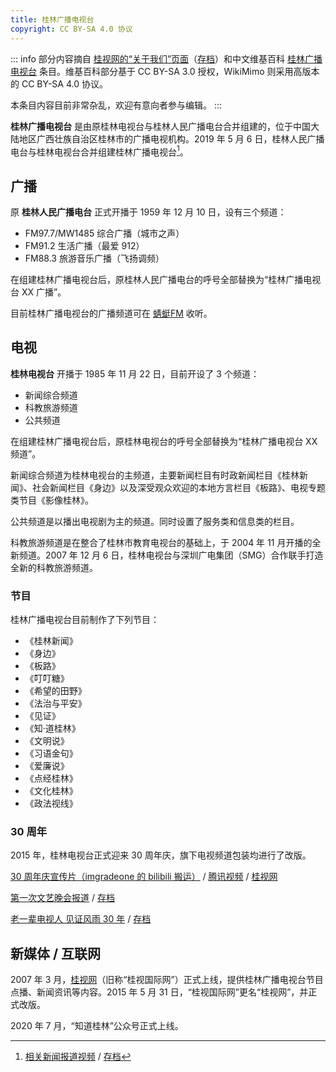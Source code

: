 ```yaml
---
title: 桂林广播电视台
copyright: CC BY-SA 4.0 协议
---
```


::: info
部分内容摘自 [桂视网的“关于我们”页面](https://www.gltvs.com/About/About.shtml)（[存档](https://web.archive.org/web/20220611143856/https://www.gltvs.com/About/About.shtml)）和中文维基百科 [桂林广播电视台](https://zh.wikipedia.org/zh-cn/桂林广播电视台) 条目。维基百科部分基于 CC BY-SA 3.0 授权，WikiMimo 则采用高版本的 CC BY-SA 4.0 协议。

本条目内容目前非常杂乱，欢迎有意向者参与编辑。
:::

**桂林广播电视台** 是由原桂林电视台与桂林人民广播电台合并组建的，位于中国大陆地区广西壮族自治区桂林市的广播电视机构。2019 年 5 月 6 日，桂林人民广播电台与桂林电视台合并组建桂林广播电视台[^1]。

## 广播

原 **桂林人民广播电台** 正式开播于 1959 年 12 月 10 日，设有三个频道：

- FM97.7/MW1485 综合广播（城市之声）
- FM91.2 生活广播（最爱 912）
- FM88.3 旅游音乐广播（飞扬调频）

在组建桂林广播电视台后，原桂林人民广播电台的呼号全部替换为“桂林广播电视台 XX 广播”。

目前桂林广播电视台的广播频道可在 [蜻蜓FM](https://www.qingting.fm/radiopage/239/1) 收听。

## 电视

**桂林电视台** 开播于 1985 年 11 月 22 日，目前开设了 3 个频道：

- 新闻综合频道
- 科教旅游频道
- 公共频道

在组建桂林广播电视台后，原桂林电视台的呼号全部替换为“桂林广播电视台 XX 频道”。

新闻综合频道为桂林电视台的主频道，主要新闻栏目有时政新闻栏目《桂林新闻》、社会新闻栏目《身边》以及深受观众欢迎的本地方言栏目《板路》、电视专题类节目《影像桂林》。

公共频道是以播出电视剧为主的频道。同时设置了服务类和信息类的栏目。

科教旅游频道是在整合了桂林市教育电视台的基础上，于 2004 年 11 月开播的全新频道。2007 年 12 月 6 日，桂林电视台与深圳广电集团（SMG）合作联手打造全新的科教旅游频道。

### 节目

桂林广播电视台目前制作了下列节目：

- 《桂林新闻》
- 《身边》
- 《板路》
- 《叮叮糖》
- 《希望的田野》
- 《法治与平安》
- 《见证》
- 《知·道桂林》
- 《文明说》
- 《习语金句》
- 《爱廉说》
- 《点经桂林》
- 《文化桂林》
- 《政法视线》

### 30 周年

2015 年，桂林电视台正式迎来 30 周年庆，旗下电视频道包装均进行了改版。

[30 周年庆宣传片（imgradeone 的 bilibili 搬运）](https://www.bilibili.com/video/BV1gp411Z7eu) / [腾讯视频](https://v.qq.com/x/page/m0173gi4d0m.html) / [桂视网](https://news.gltvs.com/201511/201511202002420be61c2f359b466d.shtml)

[第一次文艺晚会报道](https://news.gltvs.com/201511/2015112416264427a00d2e9d3a437d.shtml) / [存档](https://web.archive.org/web/20220612014829/https://news.gltvs.com/201511/2015112416264427a00d2e9d3a437d.shtml)

[老一辈电视人 见证风雨 30 年](https://news.gltvs.com/201511/20151118221050d1adb2d858214832.shtml) / [存档](https://web.archive.org/web/20220612014907/https://news.gltvs.com/201511/20151118221050d1adb2d858214832.shtml)

## 新媒体 / 互联网

2007 年 3 月，[桂视网](https://www.gltvs.com)（旧称“桂视国际网”）正式上线，提供桂林广播电视台节目点播、新闻资讯等内容。2015 年 5 月 31 日，“桂视国际网”更名“桂视网”，并正式改版。

2020 年 7 月，“知道桂林”公众号正式上线。

[^1]: [相关新闻报道视频](https://news.gltvs.com/201905/201905070945119a7403eb544547b9.shtml) / [存档](https://web.archive.org/web/20220612013247/https://news.gltvs.com/201905/201905070945119a7403eb544547b9.shtml)
